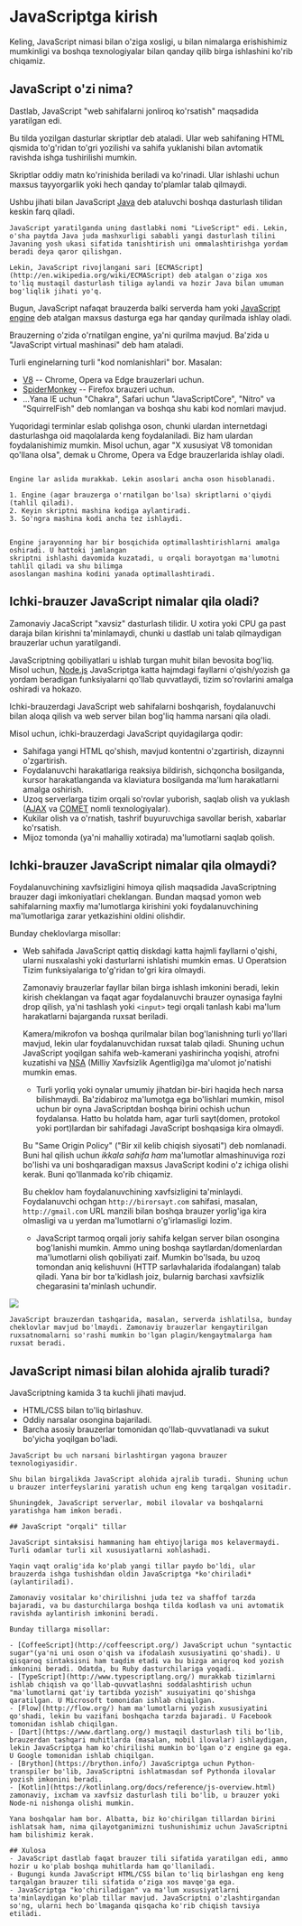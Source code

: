 # JavaScriptga kirish

Keling, JavaScript nimasi bilan o'ziga xosligi, u bilan nimalarga erishishimiz mumkinligi va boshqa texnologiyalar bilan qanday qilib birga ishlashini ko'rib chiqamiz.

## JavaScript o'zi nima?

Dastlab, JavaScript "web sahifalarni jonliroq ko'rsatish" maqsadida yaratilgan edi.

Bu tilda yozilgan dasturlar skriptlar deb ataladi. Ular web sahifaning HTML qismida to'g'ridan to'gri yozilishi va sahifa yuklanishi bilan avtomatik ravishda ishga tushirilishi mumkin.

Skriptlar oddiy matn ko'rinishida beriladi va ko'rinadi. Ular ishlashi uchun maxsus tayyorgarlik yoki hech qanday to'plamlar talab qilmaydi.

Ushbu jihati bilan JavaScript [Java](https://en.wikipedia.org/wiki/Java_(programming_language)) deb ataluvchi boshqa dasturlash tilidan keskin farq qiladi.

```smart header="Nima uchun JavaScript deb nomlanadi?"
JavaScript yaratilganda uning dastlabki nomi "LiveScript" edi. Lekin, o'sha paytda Java juda mashxurligi sababli yangi dasturlash tilini Javaning yosh ukasi sifatida tanishtirish uni ommalashtirishga yordam beradi deya qaror qilishgan.

Lekin, JavaScript rivojlangani sari [ECMAScript](http://en.wikipedia.org/wiki/ECMAScript) deb atalgan o'ziga xos to'liq mustaqil dasturlash tiliga aylandi va hozir Java bilan umuman bog'liqlik jihati yo'q. 
```

Bugun, JavaScript nafaqat brauzerda balki serverda ham yoki [JavaScript engine](https://en.wikipedia.org/wiki/JavaScript_engine) deb atalgan maxsus dasturga ega har qanday qurilmada ishlay oladi. 

Brauzerning o'zida o'rnatilgan engine, ya'ni qurilma mavjud. Ba'zida u "JavaScript virtual mashinasi" deb ham ataladi.

Turli enginelarning turli "kod nomlanishlari" bor. Masalan:

- [V8](https://en.wikipedia.org/wiki/V8_(JavaScript_engine)) -- Chrome, Opera va Edge brauzerlari uchun.
- [SpiderMonkey](https://en.wikipedia.org/wiki/SpiderMonkey) -- Firefox brauzeri uchun.
- ...Yana IE uchun "Chakra", Safari uchun "JavaScriptCore", "Nitro" va "SquirrelFish" deb
nomlangan va boshqa shu kabi kod nomlari mavjud. 

Yuqoridagi terminlar eslab qolishga oson, chunki ulardan internetdagi dasturlashga oid maqolalarda keng foydalaniladi. Biz ham ulardan foydalanishimiz mumkin. Misol uchun, agar "X xususiyat V8 tomonidan qo'llana olsa", demak u Chrome, Opera va Edge brauzerlarida ishlay oladi.

```smart header="Engine lar qanday ishlaydi?"

Engine lar aslida murakkab. Lekin asoslari ancha oson hisoblanadi.

1. Engine (agar brauzerga o'rnatilgan bo'lsa) skriptlarni o'qiydi (tahlil qiladi).
2. Keyin skriptni mashina kodiga aylantiradi.
3. So'ngra mashina kodi ancha tez ishlaydi.


Engine jarayonning har bir bosqichida optimallashtirishlarni amalga oshiradi. U hattoki jamlangan 
skriptni ishlashi davomida kuzatadi, u orqali borayotgan ma'lumotni tahlil qiladi va shu bilimga
asoslangan mashina kodini yanada optimallashtiradi.
```

## Ichki-brauzer JavaScript nimalar qila oladi?

Zamonaviy JacaScript "xavsiz" dasturlash tilidir. U xotira yoki CPU ga past daraja bilan kirishni ta'minlamaydi, chunki u dastlab uni talab qilmaydigan brauzerlar uchun yaratilgandi.

JavaScriptning qobiliyatlari u ishlab turgan muhit bilan bevosita bog'liq. Misol uchun, [Node.js](https://wikipedia.org/wiki/Node.js) JavaScriptga katta hajmdagi fayllarni o'qish/yozish ga yordam beradigan funksiyalarni qo'llab quvvatlaydi, tizim so'rovlarini amalga oshiradi va hokazo.

Ichki-brauzerdagi JavaScript web sahifalarni boshqarish, foydalanuvchi bilan aloqa qilish va web 
server bilan bog'liq hamma narsani qila oladi.

Misol uchun, ichki-brauzerdagi JavaScript quyidagilarga qodir:

- Sahifaga yangi HTML qo'shish, mavjud kontentni o'zgartirish, dizaynni o'zgartirish.
- Foydalanuvchi harakatlariga reaksiya bildirish, sichqoncha bosilganda, kursor harakatlanganda va klaviatura bosilganda ma'lum harakatlarni amalga oshirish.
- Uzoq serverlarga tizim orqali so'rovlar yuborish, saqlab olish va yuklash ([AJAX](https://en.wikipedia.org/wiki/Ajax_(programming)) va [COMET](https://en.wikipedia.org/wiki/Comet_(programming)) nomli texnologiyalar).
- Kukilar olish va o'rnatish, tashrif buyuruvchiga savollar berish, xabarlar ko'rsatish.
- Mijoz tomonda (ya'ni mahalliy xotirada) ma'lumotlarni saqlab qolish.

## Ichki-brauzer JavaScript nimalar qila olmaydi?

Foydalanuvchining xavfsizligini himoya qilish maqsadida JavaScriptning brauzer dagi imkoniyatlari cheklangan. Bundan maqsad yomon web sahifalarning maxfiy ma'lumotlarga kirishini yoki foydalanuvchining ma'lumotlariga zarar yetkazishini oldini olishdir.

Bunday cheklovlarga misollar:

- Web sahifada JavaScript qattiq diskdagi katta hajmli fayllarni o'qishi, ularni nusxalashi 
 yoki dasturlarni ishlatishi mumkin emas. U Operatsion Tizim funksiyalariga to'g'ridan to'gri 
 kira olmaydi.

     Zamonaviy brauzerlar fayllar bilan birga ishlash imkonini beradi, lekin kirish cheklangan va faqat agar foydalanuvchi brauzer oynasiga faylni drop qilish, ya'ni tashlash yoki `<input>` tegi orqali tanlash kabi ma'lum harakatlarni bajarganda ruxsat beriladi.

     Kamera/mikrofon va boshqa qurilmalar bilan bog'lanishning turli yo'llari mavjud, lekin ular foydalanuvchidan ruxsat talab qiladi. Shuning uchun JavaScript yoqilgan sahifa web-kamerani yashirincha yoqishi, atrofni kuzatishi va [NSA](https://en.wikipedia.org/wiki/National_Security_Agency) (Milliy Xavfsizlik Agentligi)ga ma'ulomot jo'natishi mumkin emas.


     - Turli yorliq yoki oynalar umumiy jihatdan bir-biri haqida hech narsa bilishmaydi. Ba'zidabiroz ma'lumotga ega bo'lishlari mumkin, misol uchun bir oyna JavaScriptdan boshqa birini ochish uchun foydalansa. Hatto bu holatda ham, agar turli sayt(domen, protokol yoki port)lardan bir sahifadagi JavaScript boshqasiga kira olmaydi.

     Bu "Same Origin Policy" ("Bir xil kelib chiqish siyosati") deb nomlanadi. Buni hal qilish uchun *ikkala sahifa ham* ma'lumotlar almashinuviga rozi bo'lishi va uni boshqaradigan maxsus JavaScript kodini o'z ichiga olishi kerak. Buni qo'llanmada ko'rib chiqamiz.

     Bu cheklov ham foydalanuvchining xavfsizligini ta'minlaydi. Foydalanuvchi ochgan `http://birorsayt.com` sahifasi, masalan, `http://gmail.com` URL manzili bilan boshqa brauzer yorlig'iga kira olmasligi va u yerdan ma'lumotlarni o'g'irlamasligi lozim.
     
     - JavaScript tarmoq orqali joriy sahifa kelgan server bilan osongina bog'lanishi mumkin. Ammo uning boshqa saytlardan/domenlardan ma'lumotlarni olish qobiliyati zaif. Mumkin bo'lsada, bu uzoq tomondan aniq kelishuvni (HTTP sarlavhalarida ifodalangan) talab qiladi. Yana bir bor ta'kidlash joiz, bularnig barchasi xavfsizlik chegarasini ta'minlash uchundir.

![](limitations.svg)

    JavaScript brauzerdan tashqarida, masalan, serverda ishlatilsa, bunday cheklovlar mavjud bo'lmaydi. Zamonaviy brauzerlar kengaytirilgan ruxsatnomalarni so'rashi mumkin bo'lgan plagin/kengaytmalarga ham ruxsat beradi.
    
## JavaScript nimasi bilan alohida ajralib turadi?

JavaScriptning kamida 3 ta kuchli jihati mavjud.

+ HTML/CSS bilan to'liq birlashuv.
+ Oddiy narsalar osongina bajariladi.
+ Barcha asosiy brauzerlar tomonidan qo'llab-quvvatlanadi va sukut bo'yicha yoqilgan bo'ladi.
```
JavaScript bu uch narsani birlashtirgan yagona brauzer texnologiyasidir.

Shu bilan birgalikda JavaScript alohida ajralib turadi. Shuning uchun u brauzer interfeyslarini yaratish uchun eng keng tarqalgan vositadir.

Shuningdek, JavaScript serverlar, mobil ilovalar va boshqalarni yaratishga ham imkon beradi.

## JavaScript "orqali" tillar

JavaScript sintaksisi hammaning ham ehtiyojlariga mos kelavermaydi. Turli odamlar turli xil xususiyatlarni xohlashadi.

Yaqin vaqt oralig'ida ko'plab yangi tillar paydo bo'ldi, ular brauzerda ishga tushishdan oldin JavaScriptga *ko'chiriladi* (aylantiriladi).

Zamonaviy vositalar ko'chirilishni juda tez va shaffof tarzda bajaradi, va bu dasturchilarga boshqa tilda kodlash va uni avtomatik ravishda aylantirish imkonini beradi.

Bunday tillarga misollar:

- [CoffeeScript](http://coffeescript.org/) JavaScript uchun "syntactic sugar"(ya'ni uni oson o'qish va ifodalash xususiyatini qo'shadi). U qisqaroq sintaksisni ham taqdim etadi va bu bizga aniqroq kod yozish imkonini beradi. Odatda, bu Ruby dasturchilariga yoqadi.
- [TypeScript](http://www.typescriptlang.org/) murakkab tizimlarni ishlab chiqish va qo'llab-quvvatlashni soddalashtirish uchun "ma'lumotlarni qat'iy tartibda yozish" xusuiyatini qo'shishga qaratilgan. U Microsoft tomonidan ishlab chiqilgan.
- [Flow](http://flow.org/) ham ma'lumotlarni yozish xususiyatini qo'shadi, lekin bu vazifani boshqacha tarzda bajaradi. U Facebook tomonidan ishlab chiqilgan.
- [Dart](https://www.dartlang.org/) mustaqil dasturlash tili boʻlib, brauzerdan tashqari muhitlarda (masalan, mobil ilovalar) ishlaydigan, lekin JavaScriptga ham ko'chirilishi mumkin bo'lgan o'z engine ga ega. U Google tomonidan ishlab chiqilgan.
- [Brython](https://brython.info/) JavaScriptga uchun Python-transpiler bo'lib, JavaScriptni ishlatmasdan sof Pythonda ilovalar yozish imkonini beradi.
- [Kotlin](https://kotlinlang.org/docs/reference/js-overview.html) zamonaviy, ixcham va xavfsiz dasturlash tili bo'lib, u brauzer yoki Node-ni nishonga olishi mumkin.

Yana boshqalar ham bor. Albatta, biz ko'chirilgan tillardan birini ishlatsak ham, nima qilayotganimizni tushunishimiz uchun JavaScriptni ham bilishimiz kerak.

## Xulosa
- JavaScript dastlab faqat brauzer tili sifatida yaratilgan edi, ammo hozir u ko'plab boshqa muhitlarda ham qo'llaniladi.
- Bugungi kunda JavaScript HTML/CSS bilan to'liq birlashgan eng keng tarqalgan brauzer tili sifatida oʻziga xos mavqe'ga ega.
- JavaScriptga "ko'chiriladigan" va ma'lum xususiyatlarni ta'minlaydigan ko'plab tillar mavjud. JavaScriptni o'zlashtirgandan so'ng, ularni hech bo'lmaganda qisqacha ko'rib chiqish tavsiya etiladi.

